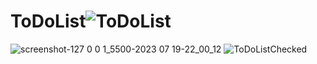 # ToDoList![ToDoList](https://github.com/ShanHtetAung/ToDoList/assets/139361080/daf8ac8a-ac16-4d61-8b26-303385eb9103)
![screenshot-127 0 0 1_5500-2023 07 19-22_00_12](https://github.com/ShanHtetAung/ToDoList/assets/139361080/795aad51-cd3a-43cf-a741-5b9c96986ccb)
![ToDoListChecked](https://github.com/ShanHtetAung/ToDoList/assets/139361080/f55695d8-a106-4f39-bf07-ff36c00f4827)
